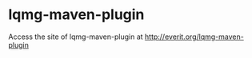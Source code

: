lqmg-maven-plugin
=================

Access the site of lqmg-maven-plugin at
http://everit.org/lqmg-maven-plugin